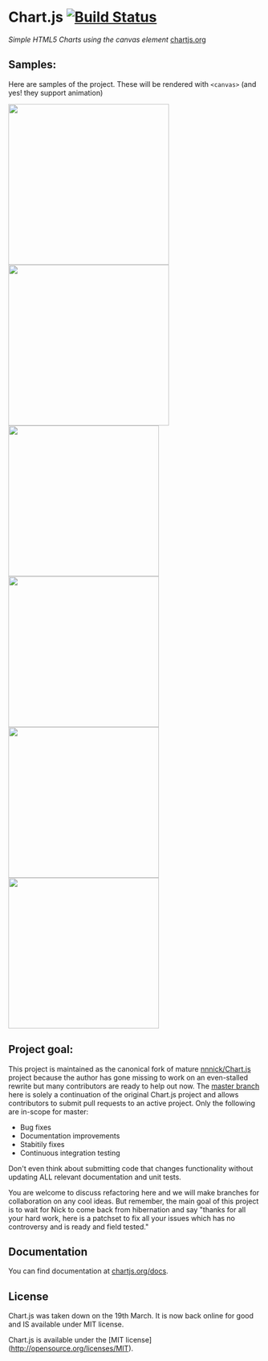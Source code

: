 Chart.js [![Build Status](https://travis-ci.org/fulldecent/Chart.js.svg?branch=master)](https://travis-ci.org/fulldecent/Chart.js)
=======
*Simple HTML5 Charts using the canvas element* [chartjs.org](http://www.chartjs.org)

Samples:
--------------------
Here are samples of the project. These will be rendered with `<canvas>` (and yes! they support animation)

<a href="http://imgur.com/F0hp5fl"><img src="http://i.imgur.com/F0hp5fl.gif" width=320 /></a>
<a href="http://imgur.com/OLFRJTN"><img src="http://i.imgur.com/OLFRJTN.gif" width=320 /></a>
<a href="http://imgur.com/ffOZApy"><img src="http://i.imgur.com/ffOZApy.gif" width=300 /></a>
<a href="http://imgur.com/g06MZff"><img src="http://i.imgur.com/g06MZff.gif" width=300 /></a>
<a href="http://imgur.com/RUADCOJ"><img src="http://i.imgur.com/RUADCOJ.gif" width=300 /></a>
<a href="http://imgur.com/OPNAB1L"><img src="http://i.imgur.com/OPNAB1L.gif" width=300 /></a>


Project goal:
--------------------
This project is maintained as the canonical fork of mature <a href="https://github.com/nnnick/Chart.js">nnnick/Chart.js</a> project because the author has gone missing to work on an even-stalled rewrite but many contributors are ready to help out now. The <a href="https://github.com/fulldecent/Chart.js/tree/master">master branch</a> here is solely a continuation of the original Chart.js project and allows contributors to submit pull requests to an active project. Only the following are in-scope for master:

 * Bug fixes
 * Documentation improvements
 * Stabitily fixes
 * Continuous integration testing

Don't even think about submitting code that changes functionality without updating ALL relevant documentation and unit tests.

You are welcome to discuss refactoring here and we will make branches for collaboration on any cool ideas. But remember, the main goal of this project is to wait for Nick to come back from hibernation and say "thanks for all your hard work, here is a patchset to fix all your issues which has no controversy and is ready and field tested."


Documentation
-------
You can find documentation at [chartjs.org/docs](http://www.chartjs.org/docs).

License
-------
Chart.js was taken down on the 19th March. It is now back online for good and IS available under MIT license.

Chart.js is available under the [MIT license] (http://opensource.org/licenses/MIT).
